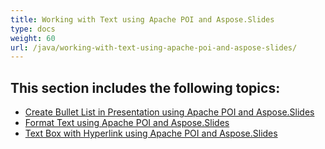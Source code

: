 ```yaml
---
title: Working with Text using Apache POI and Aspose.Slides
type: docs
weight: 60
url: /java/working-with-text-using-apache-poi-and-aspose-slides/
---
```


## **This section includes the following topics:**
- [Create Bullet List in Presentation using Apache POI and Aspose.Slides](/slides/java/create-bullet-list-in-presentation-using-apache-poi-and-aspose-slides-html/)
- [Format Text using Apache POI and Aspose.Slides](/slides/java/format-text-using-apache-poi-and-aspose-slides-html/)
- [Text Box with Hyperlink using Apache POI and Aspose.Slides](/slides/java/text-box-with-hyperlink-using-apache-poi-and-aspose-slides-html/)

